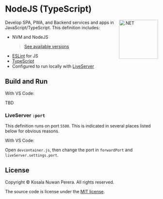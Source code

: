 # NodeJS (TypeScript)
[<img align="right" alt=".NET" width="128rem" src="https://avatars.githubusercontent.com/u/9950313?s=200&v=4" />][node-js-resources]

Develop SPA, PWA, and Backend services and apps in JavaScript/TypeScript. This definition includes:
- NVM and NodeJS
  > [See available versions][node-js-tags]
- [ESLint][eslint-docs] for JS
- [TypeScript][ts-docs]
- Configured to run locally with [LiveServer][liveserver-docs]

## Build and Run
With VS Code:

TBD

### LiveServer `:port`
This definition runs on port `5500`. This is indicated in several places listed below for obvious reasons.

With VS Code:

Open `devcontainer.js`, then change the port in `forwardPort` and `liveServer.settings.port`.

## License
Copyright :copyright: Kosala Nuwan Perera. All rights reserved.

The source code is license under the [MIT license][lic].

[node-js-resources]: https://github.com/topics/node?l=javascript
[node-js-tags]: https://mcr.microsoft.com/v2/vscode/devcontainers/javascript-node/tags/list
[eslint-docs]: https://
[ts-docs]: https://
[liveserver-docs]: https://
[lic]: ../LICENSE
